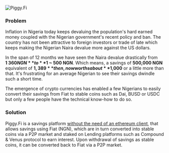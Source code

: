 ![Piggy.Fi](https://drewhyte-west-1.s3.us-west-1.amazonaws.com/Piggy.fi.jpg)

### Problem

Inflation in Nigeria today keeps devaluing the population's hard earned money coupled with the Nigerian government's recent policy and ban. The country has not been attractive to foreign investors or trade of late which keeps making the Nigerian Naira devalue more against the US dollars.

In the span of 12 months we have seen the Naira devalue drastically from **$1 ~ 360 NGN** to **$1 ~ 500 NGN**.  Which means, a savings of **500,000 NGN** equivalent of **$1,389** then, now worths about **$1,000** or a little more than that. It's frustrating for an average Nigerian to see their savings dwindle such a short time.

The emergence of crypto currencies has enabled a few Nigerians to easily convert their savings from Fiat to stable coins such as Dai, BUSD or USDC but only a few people have the technical know-how to do so.

### Solution

Piggy.Fi is a savings platform <u>without the need of an ethereum client</u>, that allows savings using Fiat (NGN), which are in turn converted into stable coins via a P2P market and staked on Lending platforms such as Compound &amp; Venus protocol to earn interest. Upon withdrawal of savings as stable coins, it can be converted back to Fiat via a P2P market.
